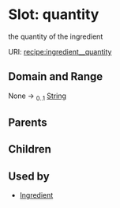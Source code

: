
# Slot: quantity


the quantity of the ingredient

URI: [recipe:ingredient__quantity](http://w3id.org/ontogpt/recipe/ingredient__quantity)


## Domain and Range

None &#8594;  <sub>0..1</sub> [String](types/String.md)

## Parents


## Children


## Used by

 * [Ingredient](Ingredient.md)

